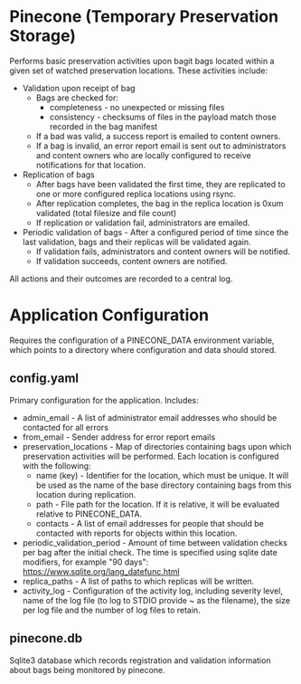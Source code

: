 Pinecone (Temporary Preservation Storage)
========

Performs basic preservation activities upon bagit bags located within a given set of watched preservation locations.  These activities include:
* Validation upon receipt of bag
  * Bags are checked for:
    * completeness - no unexpected or missing files
    * consistency - checksums of files in the payload match those recorded in the bag manifest
  * If a bad was valid, a success report is emailed to content owners.
  * If a bag is invalid, an error report email is sent out to administrators and content owners who are locally configured to receive notifications for that location.
* Replication of bags
  * After bags have been validated the first time, they are replicated to one or more configured replica locations using rsync.
  * After replication completes, the bag in the replica location is 0xum validated (total filesize and file count)
  * If replication or validation fail, administrators are emailed.
* Periodic validation of bags - After a configured period of time since the last validation, bags and their replicas will be validated again.
  * If validation fails, administrators and content owners will be notified.
  * If validation succeeds, content owners are notified.

All actions and their outcomes are recorded to a central log.  

Application Configuration
==========
Requires the configuration of a PINECONE_DATA environment variable, which points to a directory where configuration and data should stored.

config.yaml
-----------
Primary configuration for the application.  Includes:
* admin_email - A list of administrator email addresses who should be contacted for all errors
* from_email - Sender address for error report emails
* preservation_locations - Map of directories containing bags upon which preservation activities will be performed.  Each location is configured with the following:
  * name (key) - Identifier for the location, which must be unique.  It will be used as the name of the base directory containing bags from this location during replication.
  * path - File path for the location.  If it is relative, it will be evaluated relative to PINECONE_DATA.
  * contacts - A list of email addresses for people that should be contacted with reports for objects within this location.
* periodic_validation_period - Amount of time between validation checks per bag after the initial check.  The time is specified using sqlite date modifiers, for example "90 days": https://www.sqlite.org/lang_datefunc.html
* replica_paths - A list of paths to which replicas will be written.
* activity_log - Configuration of the activity log, including severity level, name of the log file (to log to STDIO provide ~ as the filename), the size per log file and the number of log files to retain.

pinecone.db
-----------
Sqlite3 database which records registration and validation information about bags being monitored by pinecone.